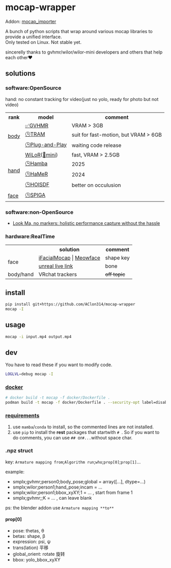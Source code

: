 <link rel="stylesheet" href="https://cdnjs.cloudflare.com/ajax/libs/font-awesome/6.7.2/css/all.min.css" integrity="sha512-Evv84Mr4kqVGRNSgIGL/F/aIDqQb7xQ2vcrdIwxfjThSH8CSR7PBEakCr51Ck+w+/U6swU2Im1vVX0SVk9ABhg==" crossorigin="anonymous" referrerpolicy="no-referrer" />

# mocap-wrapper
Addon: [mocap_importer](https://github.com/AClon314/mocap_importer_blender)

A bunch of python scripts that wrap around various mocap libraries to provide a unified interface.  
Only tested on Linux. Not stable yet.

sincerelly thanks to gvhmr/wilor/wilor-mini developers and others that help each other♥️
## solutions
### software:OpenSource
hand: no constant tracking for video(just no yolo, ready for photo but not video)

<table>
  <tr>
    <th>rank</th>
    <th>model</th>
    <th>comment</th>
  </tr>
  <tr>
    <td rowspan="3"><a href="https://paperswithcode.com/task/3d-human-pose-estimation" title="3d-human-pose-estimation 3D人体姿态估计">body</a></td>
    <td><a href="https://github.com/zju3dv/GVHMR" title="Implementing">✅GVHMR</a></td>
    <td>VRAM > 3GB </td>
  </tr>
  <tr>
    <td><a href="https://github.com/yufu-wang/tram" title="">🕒TRAM</a></td>
    <td>suit for fast-motion, but VRAM > 6GB</td>
  </tr>
  <tr>
    <td><a href="https://physicalmotionrestoration.github.io/" title="">🕒Plug-and-Play</a></td>
    <td>waiting code release</td>
  </tr>

  <tr>
    <td rowspan="4"><a href="https://paperswithcode.com/task/3d-hand-pose-estimation" title="3d-hand-pose-estimation 3D手部姿态估计">hand</a></td>
    <td><a href="https://github.com/rolpotamias/WiLoR">WiLoR</a>(<a href="https://github.com/warmshao/WiLoR-mini">🚧mini</a>)</td>
    <td>fast, VRAM > 2.5GB</td>
  </tr>
  <tr>
    <td><a href="https://github.com/humansensinglab/Hamba">🕒Hamba</a></td>
    <td>2025</td>
  </tr>
   <tr>
    <td><a href="https://github.com/geopavlakos/hamer">🕒HaMeR</a></td>
    <td>2024</td>
  </tr>
  <tr>
    <td><a href="https://github.com/amathislab/hoisdf">🕒HOISDF</a></td>
    <td>better on occulusion</td>
  </tr>
  

  <tr>
    <td rowspan="1"><a href="https://paperswithcode.com/task/facial-landmark-detection" title="facial-landmark-detection 面部特征点检测">face</a></td>
    <td><a href="https://github.com/andresprados/SPIGA">🕒SPIGA</a></td>
    <td></td>
  </tr>
</table>

### software:non-OpenSource
- [Look Ma, no markers: holistic performance capture without the hassle](https://www.youtube.com/watch?v=4RkLDW3GmdY)

### hardware:RealTime

<table>
  <tr>
    <th></th>
    <th>solution</th>
    <th>comment</th>
  </tr>

  <tr>
    <td rowspan="2">face</td>
    <td>
      <a href="https://www.ifacialmocap.com/" title="iPhone X + PC(win/Mac)"><i class="fab fa-apple"></i>iFacialMocap</a> |
      <a href="https://suvidriel.itch.io/meowface" title="free, android, can work with iFacialMocap PC client"><i class="fab fa-android"></i> Meowface</a>
    </td>
    <td>shape key</td>
  </tr>
  <tr>
    <td>
      <a href="https://dev.epicgames.com/documentation/en-us/unreal-engine/live-link-in-unreal-engine"><i class="fab fa-apple"></i>unreal live link</a>
    </td>
    <td>bone</td>
  </tr>

  <tr>
    <td rowspan="1">body/hand</td>
    <td>VRchat trackers</td>
    <td><del>off topic</del></td>
  </tr>

</table>

## install
```sh
pip install git+https://github.com/AClon314/mocap-wrapper
mocap -I
```

## usage
```sh
mocap -i input.mp4 output.mp4
```

## dev
You have to read these if you want to modify code.

```sh
LOGLVL=debug mocap -I
```

### [docker](docker/Dockerfile)
```sh
# docker build -t mocap -f docker/Dockerfile .
podman build -t mocap -f docker/Dockerfile . --security-opt label=disable
```

### [requirements](src/mocap_wrapper/requirements/gvhmr.txt)
1. use `mamba`/`conda` to install, so the commented lines are not installed.
2. use `pip` to install the **rest** packages that startwith `# `. So if you want to do comments, you can use `## `or`#...`without space char.

### .npz struct
key: `Armature mapping from`;`Algorithm run`;`who`;`prop[0]`;`prop[1]`...

example: 
- smplx;gvhmr;person0;body_pose;global = array([...], dtype=...)
- smplx;wilor;person1;hand_pose;incam = ...
- smplx;wilor;person1;bbox_xyXY;1 = ... , start from frame 1
- smplx;gvhmr;;K = ... , can leave blank

ps:
the blender addon use `Armature mapping **to**`

#### prop[0]
- pose: thetas, θ
- betas: shape, β
- expression: psi, ψ
- trans(lation) 平移
- global_orient: rotate 旋转
- bbox: yolo_bbox_xyXY